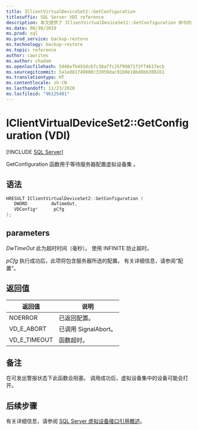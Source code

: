 ```yaml
---
title: IClientVirtualDeviceSet2::GetConfiguration
titlesuffix: SQL Server VDI reference
description: 本文提供了 IClientVirtualDeviceSet2::GetConfiguration 命令的参考。
ms.date: 08/30/2019
ms.prod: sql
ms.prod_service: backup-restore
ms.technology: backup-restore
ms.topic: reference
author: cawrites
ms.author: chadam
ms.openlocfilehash: 5d46efb493dc67c38affc25f99871f3ff4617ecb
ms.sourcegitcommit: 5a1ed81749800c33059dac91b0e18bd8bb3081b1
ms.translationtype: HT
ms.contentlocale: zh-CN
ms.lasthandoff: 11/23/2020
ms.locfileid: "96125401"
---
```

# <a name="iclientvirtualdeviceset2getconfiguration-vdi"></a>IClientVirtualDeviceSet2::GetConfiguration (VDI)

[!INCLUDE [SQL Server](../../../includes/applies-to-version/sqlserver.md)]

GetConfiguration 函数用于等待服务器配置虚拟设备集  。

## <a name="syntax"></a>语法

```c
HRESULT IClientVirtualDeviceSet2::GetConfiguration (
   DWORD         dwTimeOut,
   VDConfig*      pCfg
);
```

## <a name="parameters"></a>parameters

*DwTimeOut* 此为超时时间（毫秒）。 使用 INFINITE 防止超时。

*pCfg* 执行成功后，此项将包含服务器所选的配置。 有关详细信息，请参阅“配置”。

## <a name="return-value"></a>返回值

|返回值 | 说明 |
|---|---|
| NOERROR | 已返回配置。 |
| VD_E_ABORT | 已调用 SignalAbort。 |
| VD_E_TIMEOUT | 函数超时。 |

## <a name="remarks"></a>备注

在可发出警报状态下此函数会阻塞。 调用成功后，虚拟设备集中的设备可能会打开。

## <a name="next-steps"></a>后续步骤

有关详细信息，请参阅 [SQL Server 虚拟设备接口引用概述](reference-virtual-device-interface.md)。
